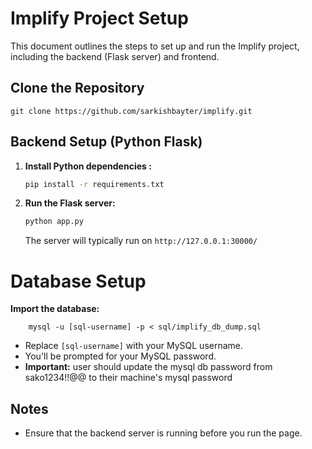 
# Implify Project Setup

This document outlines the steps to set up and run the Implify project, including the backend (Flask server) and frontend.

## Clone the Repository

    
    git clone https://github.com/sarkishbayter/implify.git
  
  

## Backend Setup (Python Flask)


1.  **Install Python dependencies :**

    ```bash
    pip install -r requirements.txt
    ```


2.  **Run the Flask server:**

    ```bash
    python app.py
    ```

    The server will typically run on `http://127.0.0.1:30000/` 


# Database Setup

  **Import the database:**
  

        
        mysql -u [sql-username] -p < sql/implify_db_dump.sql
      
        
 * Replace `[sql-username]` with your MySQL username.
 * You'll be prompted for your MySQL password.
 * **Important:** user should update the mysql db password from sako1234!!@@ to their machine's mysql password


## Notes

* Ensure that the backend server is running before you run the page.
